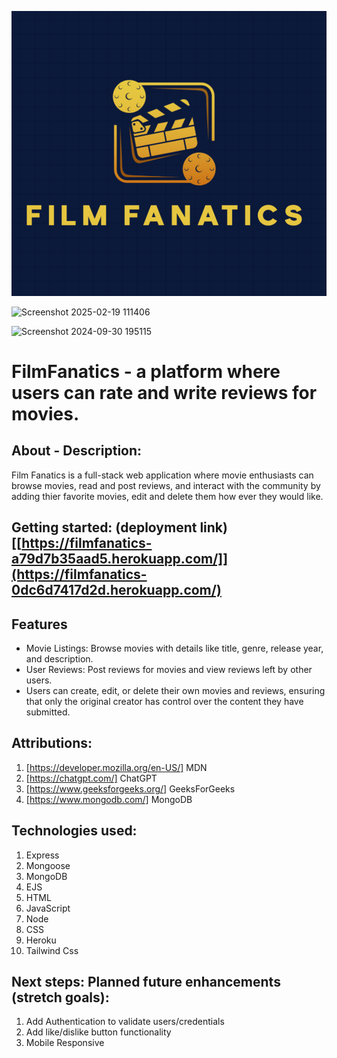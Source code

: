 ![Film Fanatics Logo](/public/images/logo.png)


![Screenshot 2025-02-19 111406](https://github.com/user-attachments/assets/7509f44e-20ae-431d-9869-f87ea26c4a25)


![Screenshot 2024-09-30 195115](https://github.com/user-attachments/assets/8d258b17-28b7-4bff-a415-f56659afe3ff)


# FilmFanatics - a platform where users can rate and write reviews for movies.



## About - Description:

Film Fanatics is a full-stack web application where movie enthusiasts can browse movies, read and post reviews, and interact with the community by adding thier favorite movies, edit and delete them how ever they would like.



## Getting started: (deployment link) [[https://filmfanatics-a79d7b35aad5.herokuapp.com/]](https://filmfanatics-0dc6d7417d2d.herokuapp.com/)


## Features

- Movie Listings: Browse movies with details like title, genre, release year, and description.
- User Reviews: Post reviews for movies and view reviews left by other users.
- Users can create, edit, or delete their own movies and reviews, ensuring that only the original creator has control over the content they have submitted.

## Attributions:

1. [https://developer.mozilla.org/en-US/] MDN
2. [https://chatgpt.com/] ChatGPT
3. [https://www.geeksforgeeks.org/] GeeksForGeeks
4. [https://www.mongodb.com/] MongoDB

## Technologies used:

1. Express
2. Mongoose
3. MongoDB
4. EJS
5. HTML
6. JavaScript
7. Node
8. CSS
9. Heroku
10. Tailwind Css


## Next steps: Planned future enhancements (stretch goals):

1. Add Authentication to validate users/credentials
2. Add like/dislike button functionality
3. Mobile Responsive
